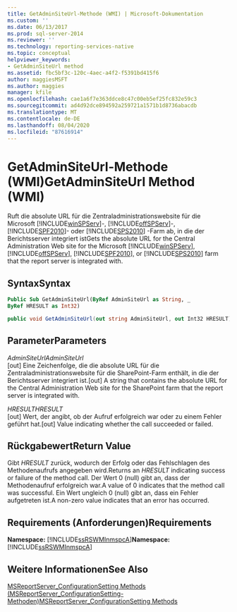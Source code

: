 ```yaml
---
title: GetAdminSiteUrl-Methode (WMI) | Microsoft-Dokumentation
ms.custom: ''
ms.date: 06/13/2017
ms.prod: sql-server-2014
ms.reviewer: ''
ms.technology: reporting-services-native
ms.topic: conceptual
helpviewer_keywords:
- GetAdminSiteUrl method
ms.assetid: fbc5bf3c-120c-4aec-a4f2-f5391bd415f6
author: maggiesMSFT
ms.author: maggies
manager: kfile
ms.openlocfilehash: cae1a6f7e363ddce8c47c00eb5ef25fc832e59c3
ms.sourcegitcommit: ad4d92dce894592a259721a1571b1d8736abacdb
ms.translationtype: MT
ms.contentlocale: de-DE
ms.lasthandoff: 08/04/2020
ms.locfileid: "87616914"
---
```

# <a name="getadminsiteurl-method-wmi"></a><span data-ttu-id="c3ac6-102">GetAdminSiteUrl-Methode (WMI)</span><span class="sxs-lookup"><span data-stu-id="c3ac6-102">GetAdminSiteUrl Method (WMI)</span></span>
  <span data-ttu-id="c3ac6-103">Ruft die absolute URL für die Zentraladministrationswebsite für die Microsoft [!INCLUDE[winSPServ](../../includes/winspserv-md.md)]-, [!INCLUDE[offSPServ](../../includes/offspserv-md.md)]-, [!INCLUDE[SPF2010](../../includes/spf2010-md.md)]- oder [!INCLUDE[SPS2010](../../includes/sps2010-md.md)] -Farm ab, in die der Berichtsserver integriert ist</span><span class="sxs-lookup"><span data-stu-id="c3ac6-103">Gets the absolute URL for the Central Administration Web site for the Microsoft [!INCLUDE[winSPServ](../../includes/winspserv-md.md)], [!INCLUDE[offSPServ](../../includes/offspserv-md.md)], [!INCLUDE[SPF2010](../../includes/spf2010-md.md)], or [!INCLUDE[SPS2010](../../includes/sps2010-md.md)] farm that the report server is integrated with.</span></span>  
  
## <a name="syntax"></a><span data-ttu-id="c3ac6-104">Syntax</span><span class="sxs-lookup"><span data-stu-id="c3ac6-104">Syntax</span></span>  
  
```vb  
Public Sub GetAdminSiteUrl(ByRef AdminSiteUrl as String, _  
ByRef HRESULT as Int32)  
```  
  
```csharp  
public void GetAdminSiteUrl(out string AdminSiteUrl, out Int32 HRESULT);  
```  
  
## <a name="parameters"></a><span data-ttu-id="c3ac6-105">Parameter</span><span class="sxs-lookup"><span data-stu-id="c3ac6-105">Parameters</span></span>  
 <span data-ttu-id="c3ac6-106">*AdminSiteUrl*</span><span class="sxs-lookup"><span data-stu-id="c3ac6-106">*AdminSiteUrl*</span></span>  
 <span data-ttu-id="c3ac6-107">[out] Eine Zeichenfolge, die die absolute URL für die Zentraladministrationswebsite für die SharePoint-Farm enthält, in die der Berichtsserver integriert ist.</span><span class="sxs-lookup"><span data-stu-id="c3ac6-107">[out] A string that contains the absolute URL for the Central Administration Web site for the SharePoint farm that the report server is integrated with.</span></span>  
  
 <span data-ttu-id="c3ac6-108">*HRESULT*</span><span class="sxs-lookup"><span data-stu-id="c3ac6-108">*HRESULT*</span></span>  
 <span data-ttu-id="c3ac6-109">[out] Wert, der angibt, ob der Aufruf erfolgreich war oder zu einem Fehler geführt hat.</span><span class="sxs-lookup"><span data-stu-id="c3ac6-109">[out] Value indicating whether the call succeeded or failed.</span></span>  
  
## <a name="return-value"></a><span data-ttu-id="c3ac6-110">Rückgabewert</span><span class="sxs-lookup"><span data-stu-id="c3ac6-110">Return Value</span></span>  
 <span data-ttu-id="c3ac6-111">Gibt *HRESULT* zurück, wodurch der Erfolg oder das Fehlschlagen des Methodenaufrufs angegeben wird.</span><span class="sxs-lookup"><span data-stu-id="c3ac6-111">Returns an *HRESULT* indicating success or failure of the method call.</span></span> <span data-ttu-id="c3ac6-112">Der Wert 0 (null) gibt an, dass der Methodenaufruf erfolgreich war.</span><span class="sxs-lookup"><span data-stu-id="c3ac6-112">A value of 0 indicates that the method call was successful.</span></span> <span data-ttu-id="c3ac6-113">Ein Wert ungleich 0 (null) gibt an, dass ein Fehler aufgetreten ist.</span><span class="sxs-lookup"><span data-stu-id="c3ac6-113">A non-zero value indicates that an error has occurred.</span></span>  
  
## <a name="requirements"></a><span data-ttu-id="c3ac6-114">Requirements (Anforderungen)</span><span class="sxs-lookup"><span data-stu-id="c3ac6-114">Requirements</span></span>  
 <span data-ttu-id="c3ac6-115">**Namespace:** [!INCLUDE[ssRSWMInmspcA](../../includes/ssrswminmspca-md.md)]</span><span class="sxs-lookup"><span data-stu-id="c3ac6-115">**Namespace:** [!INCLUDE[ssRSWMInmspcA](../../includes/ssrswminmspca-md.md)]</span></span>  
  
## <a name="see-also"></a><span data-ttu-id="c3ac6-116">Weitere Informationen</span><span class="sxs-lookup"><span data-stu-id="c3ac6-116">See Also</span></span>  
 [<span data-ttu-id="c3ac6-117">MSReportServer_ConfigurationSetting Methods (MSReportServer_ConfigurationSetting-Methoden)</span><span class="sxs-lookup"><span data-stu-id="c3ac6-117">MSReportServer_ConfigurationSetting Methods</span></span>](msreportserver-configurationsetting-methods.md)  
  
  

